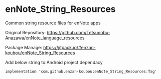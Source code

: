 # enNote_String_Resources
Common string resource files for enNote apps

Original Repository: https://github.com/Tetsunobu-Anazawa/enNote_language_resources  

Package Manage: https://jitpack.io/#enzan-koubou/enNote_String_Resources  

Add below string to Android project dependacy  

`
implementation 'com.github.enzan-koubou:enNote_String_Resources:Tag'
`
